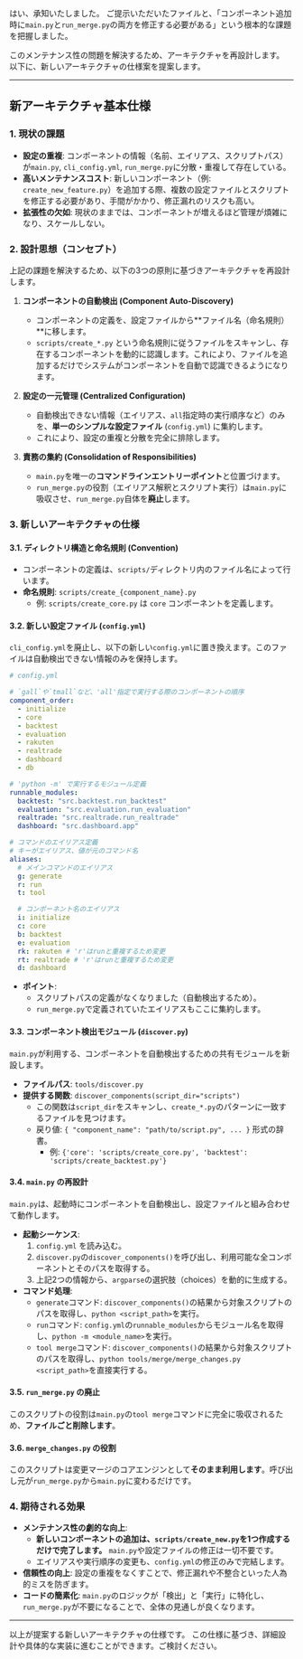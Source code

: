 はい、承知いたしました。
ご提示いただいたファイルと、「コンポーネント追加時に`main.py`と`run_merge.py`の両方を修正する必要がある」という根本的な課題を把握しました。

このメンテナンス性の問題を解決するため、アーキテクチャを再設計します。
以下に、新しいアーキテクチャの仕様案を提案します。

-----

## **新アーキテクチャ基本仕様**

### 1\. 現状の課題

  * **設定の重複**: コンポーネントの情報（名前、エイリアス、スクリプトパス）が`main.py`, `cli_config.yml`, `run_merge.py`に分散・重複して存在している。
  * **高いメンテナンスコスト**: 新しいコンポーネント（例: `create_new_feature.py`）を追加する際、複数の設定ファイルとスクリプトを修正する必要があり、手間がかかり、修正漏れのリスクも高い。
  * **拡張性の欠如**: 現状のままでは、コンポーネントが増えるほど管理が煩雑になり、スケールしない。

### 2\. 設計思想（コンセプト）

上記の課題を解決するため、以下の3つの原則に基づきアーキテクチャを再設計します。

1.  **コンポーネントの自動検出 (Component Auto-Discovery)**

      * コンポーネントの定義を、設定ファイルから\*\*ファイル名（命名規則）\*\*に移します。
      * `scripts/create_*.py` という命名規則に従うファイルをスキャンし、存在するコンポーネントを動的に認識します。これにより、ファイルを追加するだけでシステムがコンポーネントを自動で認識できるようになります。

2.  **設定の一元管理 (Centralized Configuration)**

      * 自動検出できない情報（エイリアス、`all`指定時の実行順序など）のみを、**単一のシンプルな設定ファイル** (`config.yml`) に集約します。
      * これにより、設定の重複と分散を完全に排除します。

3.  **責務の集約 (Consolidation of Responsibilities)**

      * `main.py`を唯一の**コマンドラインエントリーポイント**と位置づけます。
      * `run_merge.py`の役割（エイリアス解釈とスクリプト実行）は`main.py`に吸収させ、`run_merge.py`自体を**廃止**します。

### 3\. 新しいアーキテクチャの仕様

#### 3.1. ディレクトリ構造と命名規則 (Convention)

  * コンポーネントの定義は、`scripts/`ディレクトリ内のファイル名によって行います。
  * **命名規則**: `scripts/create_{component_name}.py`
      * 例: `scripts/create_core.py` は `core` コンポーネントを定義します。

#### 3.2. 新しい設定ファイル (`config.yml`)

`cli_config.yml`を廃止し、以下の新しい`config.yml`に置き換えます。このファイルは自動検出できない情報のみを保持します。

```yaml
# config.yml

# `gall`や`tmall`など、'all'指定で実行する際のコンポーネントの順序
component_order:
  - initialize
  - core
  - backtest
  - evaluation
  - rakuten
  - realtrade
  - dashboard
  - db

# 'python -m' で実行するモジュール定義
runnable_modules:
  backtest: "src.backtest.run_backtest"
  evaluation: "src.evaluation.run_evaluation"
  realtrade: "src.realtrade.run_realtrade"
  dashboard: "src.dashboard.app"

# コマンドのエイリアス定義
# キーがエイリアス、値が元のコマンド名
aliases:
  # メインコマンドのエイリアス
  g: generate
  r: run
  t: tool

  # コンポーネント名のエイリアス
  i: initialize
  c: core
  b: backtest
  e: evaluation
  rk: rakuten # 'r'はrunと重複するため変更
  rt: realtrade # 'r'はrunと重複するため変更
  d: dashboard
```

  * **ポイント**:
      * スクリプトパスの定義がなくなりました（自動検出するため）。
      * `run_merge.py`で定義されていたエイリアスもここに集約します。

#### 3.3. コンポーネント検出モジュール (`discover.py`)

`main.py`が利用する、コンポーネントを自動検出するための共有モジュールを新設します。

  * **ファイルパス**: `tools/discover.py`
  * **提供する関数**: `discover_components(script_dir="scripts")`
      * この関数は`script_dir`をスキャンし、`create_*.py`のパターンに一致するファイルを見つけます。
      * 戻り値: `{ "component_name": "path/to/script.py", ... }` 形式の辞書。
          * 例: `{'core': 'scripts/create_core.py', 'backtest': 'scripts/create_backtest.py'}`

#### 3.4. `main.py` の再設計

`main.py`は、起動時にコンポーネントを自動検出し、設定ファイルと組み合わせて動作します。

  * **起動シーケンス**:
    1.  `config.yml` を読み込む。
    2.  `discover.py`の`discover_components()`を呼び出し、利用可能な全コンポーネントとそのパスを取得する。
    3.  上記2つの情報から、`argparse`の選択肢（choices）を動的に生成する。
  * **コマンド処理**:
      * `generate`コマンド: `discover_components()`の結果から対象スクリプトのパスを取得し、`python <script_path>`を実行。
      * `run`コマンド: `config.yml`の`runnable_modules`からモジュール名を取得し、`python -m <module_name>`を実行。
      * `tool merge`コマンド: `discover_components()`の結果から対象スクリプトのパスを取得し、`python tools/merge/merge_changes.py <script_path>`を直接実行する。

#### 3.5. `run_merge.py` の廃止

このスクリプトの役割は`main.py`の`tool merge`コマンドに完全に吸収されるため、**ファイルごと削除します**。

#### 3.6. `merge_changes.py` の役割

このスクリプトは変更マージのコアエンジンとして**そのまま利用します**。呼び出し元が`run_merge.py`から`main.py`に変わるだけです。

### 4\. 期待される効果

  * **メンテナンス性の劇的な向上**:
      * **新しいコンポーネントの追加は、`scripts/create_new.py`を1つ作成するだけで完了します。** `main.py`や設定ファイルの修正は一切不要です。
      * エイリアスや実行順序の変更も、`config.yml`の修正のみで完結します。
  * **信頼性の向上**: 設定の重複をなくすことで、修正漏れや不整合といった人為的ミスを防ぎます。
  * **コードの簡素化**: `main.py`のロジックが「検出」と「実行」に特化し、`run_merge.py`が不要になることで、全体の見通しが良くなります。

-----

以上が提案する新しいアーキテクチャの仕様です。
この仕様に基づき、詳細設計や具体的な実装に進むことができます。ご検討ください。